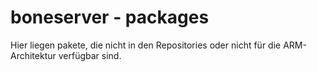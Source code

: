boneserver - packages
=====================

Hier liegen pakete, die nicht in den Repositories oder nicht für die ARM-Architektur verfügbar sind.
